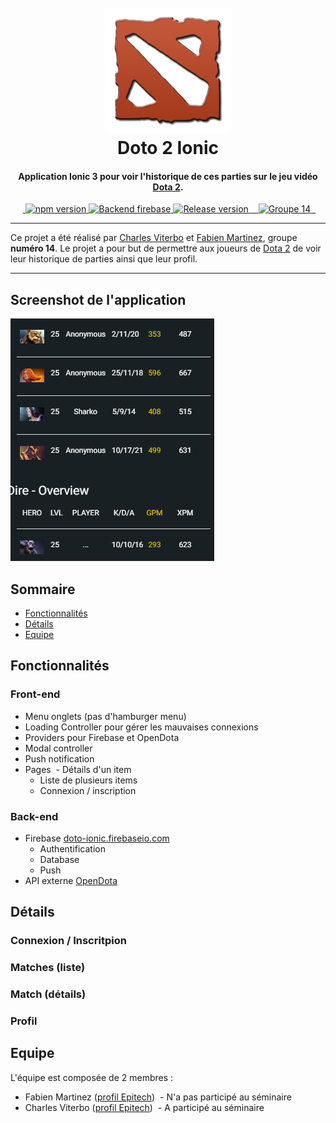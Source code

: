 <h1 align="center">
  <br>
  <a href="#"><img src="https://github.com/Ankirama/doto_ionic/blob/master/img/dota2-logo.png" alt="Doto Ionic logo" width="200"></a>
  <br>
  Doto 2 Ionic
  <br>
</h1>

<h4 align="center">Application <strong>Ionic 3</strong> pour voir l'historique de ces parties sur le jeu vidéo <a href="http://www.dota2.com/play/">Dota 2</a>.</h4>

<p align="center">
  <a href="https://badge.fury.io/js/ionic">
    <img src="https://badge.fury.io/js/ionic.svg" alt="npm version" height="18">
  </a>
  <a href="https://doto-ionic.firebaseio.com/">
    <img src="https://img.shields.io/badge/backend-firebase-blue.svg" alt="Backend firebase" height="18">
  </a>
  <a href="#">
    <img src="https://img.shields.io/badge/release-1.0-brightgreen.svg" alt="Release version" height="18">
  </a>
  <a href="#">
    <img src="https://img.shields.io/badge/groupe-14-ff69b4.svg" alt="Groupe 14" height="18">
  </a>
</p>

---

Ce projet a été réalisé par [Charles Viterbo](https://intra.epitech.eu/user/charles.viterbo@epitech.eu/) et [Fabien Martinez](https://intra.epitech.eu/user/fabien.martinez@epitech.eu/), groupe **numéro 14**.
Le projet a pour but de permettre aux joueurs de [Dota 2](http://www.dota2.com/play/) de voir leur historique de parties ainsi que leur profil.

---

## Screenshot de l'application

![screenshot](https://github.com/Ankirama/doto_ionic/blob/master/img/screenshot.png)

## Sommaire

- [Fonctionnalités](#fonctionnalités)
- [Détails](#details)
- [Equipe](#equipe)

## Fonctionnalités

### Front-end

- Menu onglets (pas d'hamburger menu)
- Loading Controller pour gérer les mauvaises connexions
- Providers pour Firebase et OpenDota
- Modal controller
- Push notification
- Pages
  - Détails d'un item
  - Liste de plusieurs items
  - Connexion / inscription

### Back-end

- Firebase [doto-ionic.firebaseio.com](https://doto-ionic.firebaseio.com/)
  - Authentification
  - Database
  - Push
- API externe [OpenDota](https://docs.opendota.com/)

## Détails

### Connexion / Inscritpion

### Matches (liste)

### Match (détails)

### Profil

## Equipe

L'équipe est composée de 2 membres :

- Fabien Martinez ([profil Epitech](https://intra.epitech.eu/user/fabien.martinez@epitech.eu/))
  - N'a pas participé au séminaire
- Charles Viterbo ([profil Epitech](https://intra.epitech.eu/user/charles.viterbo@epitech.eu/))
  - A participé au séminaire
